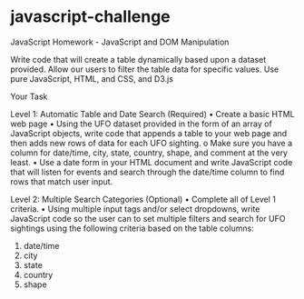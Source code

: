 # javascript-challenge

JavaScript Homework - JavaScript and DOM Manipulation

Write code that will create a table dynamically based upon a dataset provided. 
Allow our users to filter the table data for specific values. 
Use pure JavaScript, HTML, and CSS, and D3.js 

Your Task

Level 1: Automatic Table and Date Search (Required)
•	Create a basic HTML web page
•	Using the UFO dataset provided in the form of an array of JavaScript objects, write code that appends a table to your web page and then adds new rows of data for each UFO sighting.
o	Make sure you have a column for date/time, city, state, country, shape, and comment at the very least.
•	Use a date form in your HTML document and write JavaScript code that will listen for events and search through the date/time column to find rows that match user input.

Level 2: Multiple Search Categories (Optional)
•	Complete all of Level 1 criteria.
•	Using multiple input tags and/or select dropdowns, write JavaScript code so the user can to set multiple filters and search for UFO sightings using the following criteria based on the table columns:
1.	date/time
2.	city
3.	state
4.	country
5.	shape
